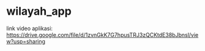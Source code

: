 # wilayah_app

link video aplikasi: https://drive.google.com/file/d/1zvnGkK7G7hpusTRJ3zQCKtdE38bJbnsl/view?usp=sharing
